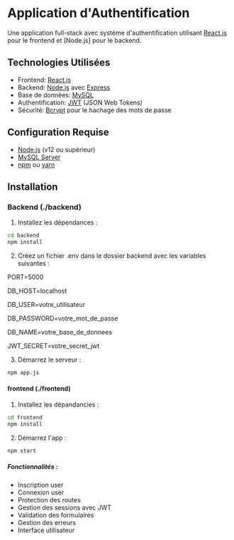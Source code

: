 # Application d'Authentification

Une application full-stack avec système d'authentification utilisant [React.js](https://reactjs.org/) pour le frontend et [Node.js] pour le backend.

## Technologies Utilisées

- Frontend: [React.js](https://reactjs.org/)
- Backend: [Node.js](https://nodejs.org/) avec [Express](https://expressjs.com/)
- Base de données: [MySQL](https://www.mysql.com/)
- Authentification: [JWT](https://jwt.io/) (JSON Web Tokens)
- Sécurité: [Bcrypt](https://www.npmjs.com/package/bcrypt) pour le hachage des mots de passe

## Configuration Requise

- [Node.js](https://nodejs.org/) (v12 ou supérieur)
- [MySQL Server](https://www.mysql.com/)
- [npm](https://www.npmjs.com/) ou [yarn](https://yarnpkg.com/)

## Installation

### Backend (./backend)

1. Installez les dépendances :
```bash
cd backend
npm install
```

2. Créez un fichier .env dans le dossier backend avec les variables suivantes :

PORT=5000

DB_HOST=localhost

DB_USER=votre_utilisateur

DB_PASSWORD=votre_mot_de_passe

DB_NAME=votre_base_de_donnees

JWT_SECRET=votre_secret_jwt

3. Démarrez le serveur :

```bash
npm app.js
```
#### frontend (./frontend)

1. Installez les dépandancies :
```bash
cd frontend
npm install
```

2. Démarrez l'app :
```bash
npm start
```

##### Fonctionnalités :
- Inscription user
- Connexion user
- Protection des routes
- Gestion des sessions avec JWT
- Validation des formulaires
- Gestion des erreurs
- Interface utilisateur